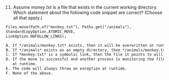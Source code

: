 11. Assume *money.txt* is a file that exists in the current working directory.
    Which statement about the following code snippet are correct? (Choose all that apply.)

```markdown
Files.move(Path.of("monkey.txt"), Paths.get("/animals"),
StandardCopyOption.ATOMIC_MOVE,
LinkOption.NOFOLLOW_LINKS);
```

```markdown
A. If */animals/monkey.txt* exists, then it will be overwritten at runtime.
B. If */animals* exists as an empty directory, then */animals/monkey.txt* will be the new location of the file.
C. If *monkey.txt* is a symbolic link, then the file it points to will be moved at runtime.
D. If the move is successful and another process is monitoring the file system, then it will not see an incomplete file
   at runtime.
E. The code will always throw an exception at runtime.
F. None of the above.
```
